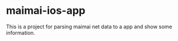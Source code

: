 # maimai-ios-app

This is a project for parsing maimai net data to a app and show some information.
